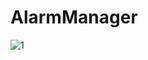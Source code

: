 # AlarmManager
![1](https://user-images.githubusercontent.com/45001165/129443617-1bb6896b-d912-49e7-8030-5da154ecde4f.PNG)

